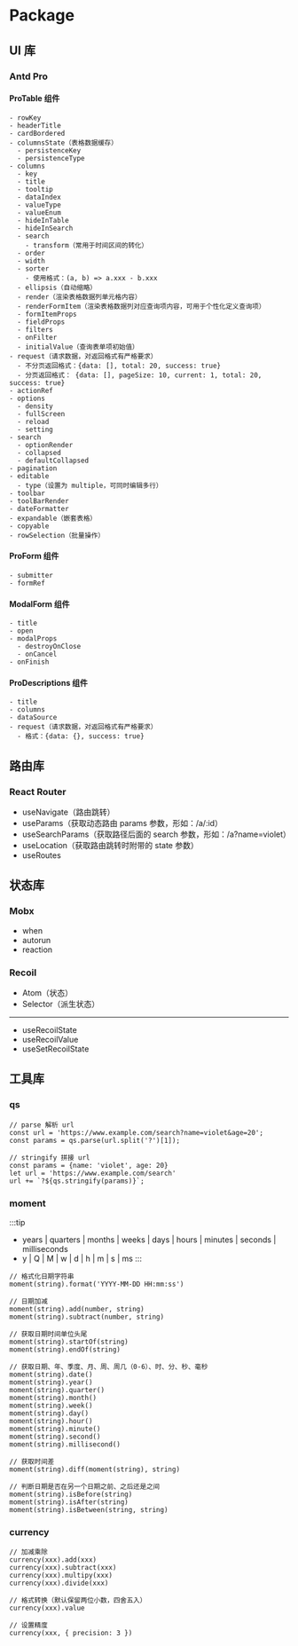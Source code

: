 # Package

## UI 库

### Antd Pro

#### ProTable 组件

```
- rowKey
- headerTitle
- cardBordered
- columnsState（表格数据缓存）
  - persistenceKey
  - persistenceType
- columns
  - key
  - title
  - tooltip
  - dataIndex
  - valueType
  - valueEnum
  - hideInTable
  - hideInSearch
  - search
    - transform（常用于时间区间的转化）
  - order
  - width
  - sorter
    - 使用格式：(a, b) => a.xxx - b.xxx
  - ellipsis（自动缩略）
  - render（渲染表格数据列单元格内容）
  - renderFormItem（渲染表格数据列对应查询项内容，可用于个性化定义查询项）
  - formItemProps
  - fieldProps
  - filters
  - onFilter
  - initialValue（查询表单项初始值）
- request（请求数据，对返回格式有严格要求）
  - 不分页返回格式：{data: [], total: 20, success: true}
  - 分页返回格式： {data: [], pageSize: 10, current: 1, total: 20, success: true}
- actionRef
- options
  - density
  - fullScreen
  - reload
  - setting
- search
  - optionRender
  - collapsed
  - defaultCollapsed
- pagination
- editable
  - type（设置为 multiple，可同时编辑多行）
- toolbar
- toolBarRender
- dateFormatter
- expandable（嵌套表格）
- copyable
- rowSelection（批量操作）
```

#### ProForm 组件

```
- submitter
- formRef
```

#### ModalForm 组件

```
- title
- open
- modalProps
  - destroyOnClose
  - onCancel
- onFinish
```

#### ProDescriptions 组件

```
- title
- columns
- dataSource
- request（请求数据，对返回格式有严格要求）
  - 格式：{data: {}, success: true}
```

## 路由库

### React Router

- useNavigate（路由跳转）
- useParams（获取动态路由 params 参数，形如：/a/:id）
- useSearchParams（获取路径后面的 search 参数，形如：/a?name=violet）
- useLocation（获取路由跳转时附带的 state 参数）
- useRoutes

## 状态库

### Mobx

- when
- autorun
- reaction

### Recoil

- Atom（状态）
- Selector（派生状态）

---

- useRecoilState
- useRecoilValue
- useSetRecoilState

## 工具库

### qs

```
// parse 解析 url
const url = 'https://www.example.com/search?name=violet&age=20';
const params = qs.parse(url.split('?')[1]);

// stringify 拼接 url
const params = {name: 'violet', age: 20}
let url = 'https://www.example.com/search'
url += `?${qs.stringify(params)}`;
```

### moment

:::tip

- years | quarters | months | weeks | days | hours | minutes | seconds | milliseconds
- y | Q | M | w | d | h | m | s | ms
:::

```
// 格式化日期字符串
moment(string).format('YYYY-MM-DD HH:mm:ss')

// 日期加减
moment(string).add(number, string)
moment(string).subtract(number, string)

// 获取日期时间单位头尾
moment(string).startOf(string)
moment(string).endOf(string)

// 获取日期、年、季度、月、周、周几（0-6）、时、分、秒、毫秒
moment(string).date()
moment(string).year()
moment(string).quarter()
moment(string).month()
moment(string).week()
moment(string).day()
moment(string).hour()
moment(string).minute()
moment(string).second()
moment(string).millisecond()

// 获取时间差
moment(string).diff(moment(string), string)

// 判断日期是否在另一个日期之前、之后还是之间
moment(string).isBefore(string)
moment(string).isAfter(string)
moment(string).isBetween(string, string)
```

### currency

```
// 加减乘除
currency(xxx).add(xxx)
currency(xxx).subtract(xxx)
currency(xxx).multipy(xxx)
currency(xxx).divide(xxx)

// 格式转换（默认保留两位小数，四舍五入）
currency(xxx).value

// 设置精度
currency(xxx, { precision: 3 })
```
